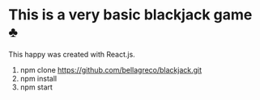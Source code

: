 
# This is a very basic blackjack game ♣️

This happy was created with React.js.
1. npm clone https://github.com/bellagreco/blackjack.git
2. npm install
3. npm start 
